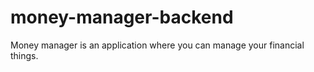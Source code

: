 # money-manager-backend
Money manager is an application where you can manage your financial things.
